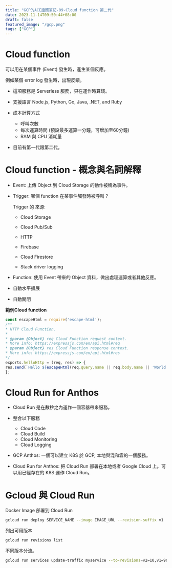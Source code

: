 ```yaml
---
title: "GCP的ACE證照筆記-09-Cloud function 第二代"
date: 2023-11-14T09:50:44+08:00
draft: false
featured_image: "/gcp.png"
tags: ["GCP"]
---
```


# Cloud function

可以用在某個事件 (Event) 發生時，產生某個反應。

例如某個 error log 發生時，出現反饋。

* 這項服務是 Serverless 服務，只在運作時算錢。

* 支援語言 Node.js, Python, Go, Java, .NET, and Ruby

* 成本計算方式
    * 呼叫次數
    * 每次運算時間 (預設最多運算一分鐘，可增加至60分鐘)
    * RAM 與 CPU 消耗量

* 目前有第一代跟第二代。

# Cloud function - 概念與名詞解釋

* Event: 上傳 Object 到 Cloud Storage 的動作被稱為事件。

* Trigger: 哪個 function 在某事件觸發時被呼叫 ?

    Trigger 的 來源:

    * Cloud Storage

    * Cloud Pub/Sub

    * HTTP
    
    * Firebase

    * Cloud Firestore

    * Stack driver logging

* Function: 使用 Event 帶來的 Object 資料，做出處理運算或者其他反應。

* 自動水平擴展

* 自動關閉

**範例Cloud function**
```javascript
const escapeHtml = require('escape-html');
/**
* HTTP Cloud Function.
*
* @param {Object} req Cloud Function request context.
* More info: https://expressjs.com/en/api.html#req
* @param {Object} res Cloud Function response context.
* More info: https://expressjs.com/en/api.html#res
*/
exports.helloHttp = (req, res) => {
res.send(`Hello ${escapeHtml(req.query.name || req.body.name || 'World')}!`);
};
```

# Cloud Run for Anthos

* Cloud Run 是在數秒之內運作一個容器帶來服務。

* 整合以下服務
    * Cloud Code
    * Cloud Build
    * Cloud Monitoring
    * Cloud Logging

* GCP Anthos: 一個可以建立 K8S 於 GCP, 本地與混和雲的一個服務。

* Cloud Run for Anthos: 把 Cloud Run 部署在本地或者 Google Cloud 上。可以用已經存在的 K8S 運作 Cloud Run。

# Gcloud 與  Cloud Run

Docker Image 部署到 Cloud Run

```bash
gcloud run deploy SERVICE_NAME --image IMAGE_URL --revision-suffix v1
```

列出可用版本

```bash
gcloud run revisions list
```

不同版本分流。

```bash
gcloud run services update-traffic myservice --to-revisions=v2=10,v1=90
```